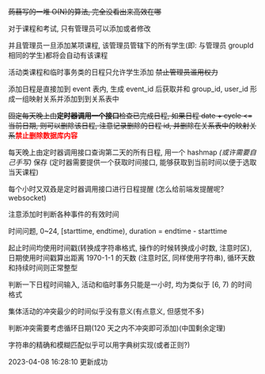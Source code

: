 ~~蒟蒻写的一堆 O(N)的算法, 完全没看出来高效在哪~~

对于课程和考试, 只有管理员可以添加或者修改

并且管理员一旦添加某项课程, 该管理员管辖下的所有学生(即: 与管理员 groupId 相同的学生)都将会自动有该课程

活动类课程和临时事务类的日程只允许学生添加 ~~禁止管理员滥用权力~~

添加日程是直接加到 event 表内, 生成 event_id 后获取并和 group_id, user_id 形成一组映射关系并添加到到关系表中

~~固定每天晚上由**定时器调用一个接口**检查已完成日程, 如果日程 date + cycle <= 当前日期, 则可以删除该日程, 注意记录删除的日程 id, 并删除在关系表中的映射关系~~**<font color=RED>禁止删除数据库内容</font>**

每天晚上由定时器调用接口查询第二天的所有日程, 用一个 hashmap _(或许需要自己手写)_ 保存 (定时器需要提供一个获取时间接口, 能够获取到当前时间以便于选取当天课程)

每个小时又双叒是定时器调用接口进行日程提醒 (怎么给前端发提醒呢? websocket)

注意添加时判断各种事件的有效时间

时间问题, 0~24, [starttime, endtime), duration = endtime - starttime

起止时间均使用时间戳(转换成字符串格式, 操作的时候转换成小时数, 注意时区), 日期使用时间戳算出距离 1970-1-1 的天数 (注意时区, 同样使用字符串), 循环天数和持续时间则正常整型

判断一下日程时间输入, 活动和临时事务只能是一小时, 均为类似于 [6, 7) 的时间格式

集体活动的冲突最少的时间似乎没有意义(有点意义, 但感觉不多)

判断冲突需要考虑循环日期(120 天之内不冲突即可添加)(中国剩余定理)

字符串的精确和模糊匹配似乎可以用字典树实现(或者正则?)

2023-04-08 16:28:10 更新成功
